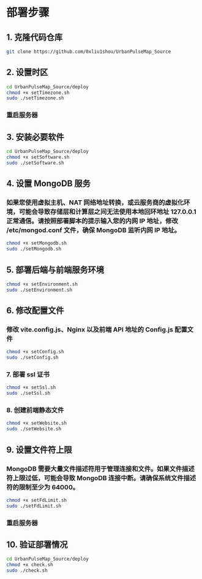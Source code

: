 # 部署步骤

## 1. 克隆代码仓库

```bash
git clone https://github.com/0xliu1shou/UrbanPulseMap_Source
```

## 2. 设置时区
```bash
cd UrbanPulseMap_Source/deploy
chmod +x setTimezone.sh
sudo ./setTimezone.sh
```
### 重启服务器

##  3. 安装必要软件
```bash
cd UrbanPulseMap_Source/deploy
chmod +x setSoftware.sh
sudo ./setSoftware.sh
```
## 4. 设置 MongoDB 服务
### 如果您使用虚拟主机、NAT 网络地址转换，或云服务商的虚拟化环境，可能会导致存储层和计算层之间无法使用本地回环地址 127.0.0.1 正常通信。请按照部署脚本的提示输入您的内网 IP 地址，修改 /etc/mongod.conf 文件，确保 MongoDB 监听内网 IP 地址。
```bash
chmod +x setMongodb.sh
sudo ./setMongodb.sh
```
## 5. 部署后端与前端服务环境
```bash
chmod +x setEnvironment.sh
sudo ./setEnvironment.sh
```

## 6. 修改配置文件
### 修改 vite.config.js、Nginx 以及前端 API 地址的 Config.js 配置文件
```bash
chmod +x setConfig.sh
sudo ./setConfig.sh
```

### 7. 部署 ssl 证书
```bash
chmod +x setSsl.sh
sudo ./setSsl.sh
```

### 8. 创建前端静态文件
```bash
chmod +x setWebsite.sh
sudo ./setWebsite.sh
```

## 9. 设置文件符上限
### MongoDB 需要大量文件描述符用于管理连接和文件。如果文件描述符上限过低，可能会导致 MongoDB 连接中断。请确保系统文件描述符的限制至少为 64000。
```bash
chmod +x setFdLimit.sh
sudo ./setFdLimit.sh
```
### 重启服务器

## 10. 验证部署情况
```bash
cd UrbanPulseMap_Source/deploy
chmod +x check.sh
sudo ./check.sh
```
